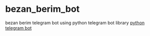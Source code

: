 # bezan_berim_bot
bezan berim telegram bot using python telegram bot library
[python telegram bot](https://github.com/python-telegram-bot/python-telegram-bot)
